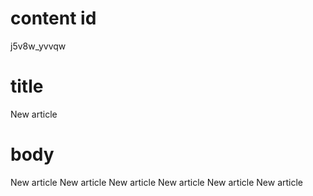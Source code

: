# content id
j5v8w_yvvqw

# title
New article

# body
New article
New article
New article
New article
New article
New article